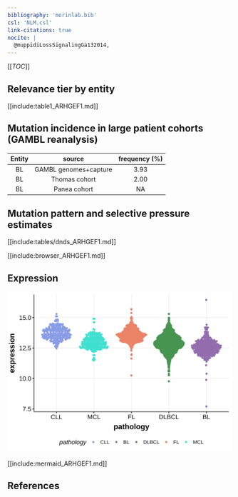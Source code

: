 ```yaml
---
bibliography: 'morinlab.bib'
csl: 'NLM.csl'
link-citations: true
nocite: |
  @muppidiLossSignalingGa132014, 
---
```

[[_TOC_]]


## Relevance tier by entity

[[include:table1_ARHGEF1.md]]

## Mutation incidence in large patient cohorts (GAMBL reanalysis)

|Entity|source               |frequency (%)|
|:------:|:---------------------:|:-------------:|
|BL    |GAMBL genomes+capture|3.93         |
|BL    |Thomas cohort        |2.00         |
|BL    |Panea cohort         |  NA         |

## Mutation pattern and selective pressure estimates

[[include:tables/dnds_ARHGEF1.md]]



[[include:browser_ARHGEF1.md]]

## Expression
![](images/gene_expression/ARHGEF1_by_pathology.svg)

<!-- ORIGIN: muppidiLossSignalingGa132014b -->
<!-- BL: muppidiLossSignalingGa132014b -->

[[include:mermaid_ARHGEF1.md]]

## References
